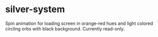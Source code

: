 # silver-system
Spin animation for loading screen in orange-red hues and light colored circling orbs with black background.
Currently read-only.

